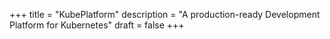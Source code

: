 +++
title = "KubePlatform"
description = "A production-ready Development Platform for Kubernetes"
draft = false
+++

